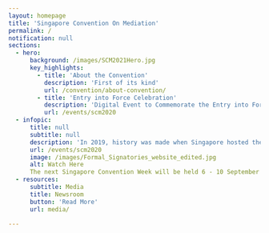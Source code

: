 ```yaml
---
layout: homepage
title: 'Singapore Convention On Mediation'
permalink: /
notification: null
sections:
  - hero:
      background: /images/SCM2021Hero.jpg
      key_highlights:
        - title: 'About the Convention'
          description: 'First of its kind'
          url: /convention/about-convention/
        - title: 'Entry into Force Celebration'
          description: 'Digital Event to Commemorate the Entry into Force of the Convention'
          url: /events/scm2020
  - infopic:
      title: null
      subtitle: null
      description: 'In 2019, history was made when Singapore hosted the signing ceremony where 46 countries signed the Singapore Convention on Mediation, with more coming on board after. To-date, Singapore, Fiji, Qatar, Saudi Arabia, Belarus and Ecuador have deposited their respective instruments of ratification or approval. <br><br>On 12 September 2020, we celebrated the entry into force of the Singapore Convention on Mediation. <a href="/events/scm2020">Click here</a> to watch the digital ceremony.'
      url: /events/scm2020
      image: /images/Formal_Signatories_website_edited.jpg
      alt: Watch Here
      The next Singapore Convention Week will be held 6 - 10 September 2021. Save the date and check back for moer information! 
  - resources:
      subtitle: Media
      title: Newsroom
      button: 'Read More'
      url: media/

---
```



<!-- Type your notification here - the notification bar will not appear if this is empty. For other changes, refer to _data/homepage.yml to edit the homepage -->
<!-- This website is in beta - your valuable [feedback](https://form.sg/#!/forms/govtech/5a9ce876b3a3b6006e6b8335){:target="_blank"} will help us in improving it.-->
